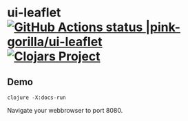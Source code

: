 # ui-leaflet [![GitHub Actions status |pink-gorilla/ui-leaflet](https://github.com/pink-gorilla/ui-leaflet/workflows/CI/badge.svg)](https://github.com/pink-gorilla/ui-leaflet/actions?workflow=CI)[![Clojars Project](https://img.shields.io/clojars/v/org.pinkgorilla/ui-leaflet.svg)](https://clojars.org/org.pinkgorilla/ui-leaflet)

## Demo

```
clojure -X:docs-run
```

Navigate your webbrowser to port 8080. 







